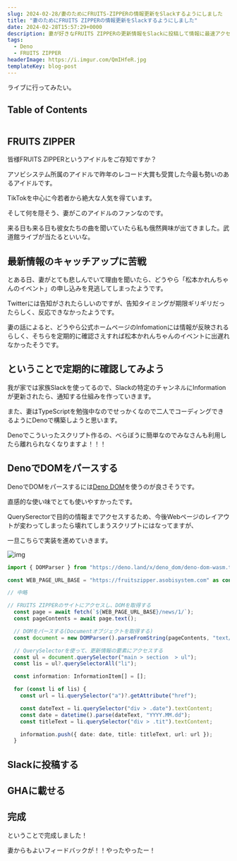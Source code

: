 ```yaml
---
slug: 2024-02-28/妻のためにFRUITS-ZIPPERの情報更新をSlackするようにしました
title: "妻のためにFRUITS ZIPPERの情報更新をSlackするようにしました"
date: 2024-02-28T15:57:29+0000
description: 妻が好きなFRUITS ZIPPERの更新情報をSlackに投稿して情報に最速アクセスできるようにします。
tags:
  - Deno
  - FRUITS ZIPPER
headerImage: https://i.imgur.com/QmIHfeR.jpg
templateKey: blog-post
---
```


ライブに行ってみたい。

## Table of Contents

```toc

```

## FRUITS ZIPPER

皆様FRUITS ZIPPERというアイドルをご存知ですか？

アソビシステム所属のアイドルで昨年のレコード大賞も受賞した今最も勢いのあるアイドルです。

TikTokを中心に今若者から絶大な人気を得ています。

そして何を隠そう、妻がこのアイドルのファンなのです。

来る日も来る日も彼女たちの曲を聞いていたら私も俄然興味が出てきました。武道館ライブが当たるといいな。

## 最新情報のキャッチアップに苦戦

とある日、妻がとても悲しんでいて理由を聞いたら、どうやら「松本かれんちゃんのイベント」の申し込みを見逃してしまったようです。

Twitterには告知がされたらしいのですが、告知タイミングが期限ギリギリだったらしく、反応できなかったようです。

妻の話によると、どうやら公式ホームページのInfomationには情報が反映されるらしく、そちらを定期的に確認さえすれば松本かれんちゃんのイベントに出遅れなかったそうです。

## ということで定期的に確認してみよう

我が家では家族Slackを使ってるので、Slackの特定のチャンネルにInformationが更新されたら、通知する仕組みを作っていきます。

また、妻はTypeScriptを勉強中なのでせっかくなので二人でコーディングできるようにDenoで構築しようと思います。

Denoでこういったスクリプト作るの、べらぼうに簡単なのでみなさんも利用したら離れられなくなりますよ！！！

## DenoでDOMをパースする

DenoでDOMをパースするには[Deno DOM](https://github.com/b-fuze/deno-dom)を使うのが良さそうです。

直感的な使い味でとても使いやすかったです。

QuerySerectorで目的の情報までアクセスするため、今後Webページのレイアウトが変わってしまったら壊れてしまうスクリプトにはなってますが、

一旦こちらで実装を進めていきます。

![img](https://i.imgur.com/79xoiL5.png)

```typescript
import { DOMParser } from "https://deno.land/x/deno_dom/deno-dom-wasm.ts";

const WEB_PAGE_URL_BASE = "https://fruitszipper.asobisystem.com" as const;

// 中略

// FRUITS ZIPPERのサイトにアクセスし、DOMを取得する
  const page = await fetch(`${WEB_PAGE_URL_BASE}/news/1/`);
  const pageContents = await page.text();

  // DOMをパースする(Documentオブジェクトを取得する)
  const document = new DOMParser().parseFromString(pageContents, "text/html");

  // QuerySelectorを使って、更新情報の要素にアクセスする
  const ul = document.querySelector("main > section  > ul");
  const lis = ul?.querySelectorAll("li");

  const information: InformationItem[] = [];

  for (const li of lis) {
    const url = li.querySelector("a")?.getAttribute("href");

    const dateText = li.querySelector("div > .date").textContent;
    const date = datetime().parse(dateText, "YYYY.MM.dd");
    const titleText = li.querySelector("div > .tit").textContent;

    information.push({ date: date, title: titleText, url: url });
  }
```

## Slackに投稿する

## GHAに載せる

## 完成

ということで完成しました！

妻からもよいフィードバックが！！やったやったー！



